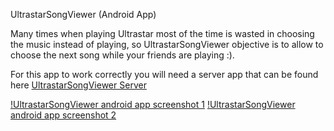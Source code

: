 UltrastarSongViewer (Android App)

Many times when playing Ultrastar most of the time is wasted in choosing the music instead of playing, so UltrastarSongViewer objective is to allow to choose the next song while your friends are playing :).

For this app to work correctly you will need a server app that can be found here [UltrastarSongViewer Server](https://github.com/amng/UltrastarSongViewer-Server-)

[!UltrastarSongViewer android app screenshot 1](screenshots/1.png?raw=true)
[!UltrastarSongViewer android app screenshot 2](screenshots/2.png?raw=true)